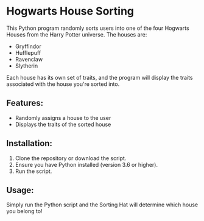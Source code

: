 # Hogwarts House Sorting

This Python program randomly sorts users into one of the four Hogwarts Houses from the Harry Potter universe. The houses are:

- Gryffindor
- Hufflepuff
- Ravenclaw
- Slytherin

Each house has its own set of traits, and the program will display the traits associated with the house you're sorted into.

## Features:
- Randomly assigns a house to the user
- Displays the traits of the sorted house

## Installation:
1. Clone the repository or download the script.
2. Ensure you have Python installed (version 3.6 or higher).
3. Run the script.

## Usage:
Simply run the Python script and the Sorting Hat will determine which house you belong to!

